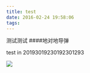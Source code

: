 ```yaml
---
title: test
date: 2016-02-24 19:58:06
tags:
---
```

测试测试
####地对地导弹

test in 20193019230192301293


![](/images/test1.jpg)